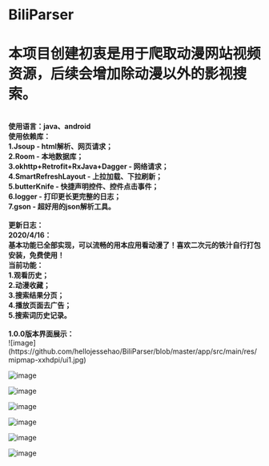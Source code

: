 # BiliParser
<h1>本项目创建初衷是用于爬取动漫网站视频资源，后续会增加除动漫以外的影视搜索。</h1><br>
<b>使用语言：java、android
<br>使用依赖库：
<br>1.Jsoup - html解析、网页请求；
<br>2.Room - 本地数据库；
<br>3.okhttp+Retrofit+RxJava+Dagger - 网络请求；
<br>4.SmartRefreshLayout - 上拉加载、下拉刷新；
<br>5.butterKnife - 快捷声明控件、控件点击事件；
<br>6.logger - 打印更长更完整的日志；
<br>7.gson - 超好用的json解析工具。</b>
<br>
<br>
<b>更新日志：
<br>2020/4/16：
<br>基本功能已全部实现，可以流畅的用本应用看动漫了！喜欢二次元的铁汁自行打包安装，免费使用！
<br>当前功能：
<br>1.观看历史；
<br>2.动漫收藏；
<br>3.搜索结果分页；
<br>4.播放页面去广告；
<br>5.搜索词历史记录。</b>
<br>
<br>
<b>1.0.0版本界面展示：</b><br>
![image](https://github.com/hellojessehao/BiliParser/blob/master/app/src/main/res/mipmap-xxhdpi/ui1.jpg)

![image](https://github.com/hellojessehao/BiliParser/blob/master/app/src/main/res/mipmap-xxhdpi/ui2.jpg)

![image](https://github.com/hellojessehao/BiliParser/blob/master/app/src/main/res/mipmap-xxhdpi/ui3.jpg)

![image](https://github.com/hellojessehao/BiliParser/blob/master/app/src/main/res/mipmap-xxhdpi/ui4.jpg)

![image](https://github.com/hellojessehao/BiliParser/blob/master/app/src/main/res/mipmap-xxhdpi/ui5.jpg)

![image](https://github.com/hellojessehao/BiliParser/blob/master/app/src/main/res/mipmap-xxhdpi/ui6.jpg)

![image](https://github.com/hellojessehao/BiliParser/blob/master/app/src/main/res/mipmap-xxhdpi/ui7.jpg)

